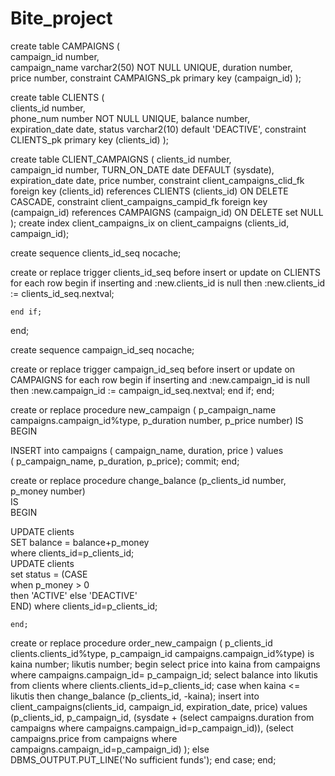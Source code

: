 # Bite_project

create table CAMPAIGNS (  
  campaign_id     number,  
 campaign_name    varchar2(50) NOT NULL UNIQUE,
  duration number,  
  price number,
  constraint CAMPAIGNS_pk primary key (campaign_id)
  );
  
create table CLIENTS (  
  clients_id     number,  
  phone_num     number NOT NULL UNIQUE,
  balance       number,  
  expiration_date date,
  status varchar2(10) default 'DEACTIVE',
  constraint CLIENTS_pk primary key (clients_id)
  );

create table CLIENT_CAMPAIGNS ( 
clients_id  number,  
campaign_id number, 
TURN_ON_DATE date DEFAULT (sysdate), 
expiration_date date, 
price number, 
constraint client_campaigns_clid_fk foreign key (clients_id) references  CLIENTS (clients_id) ON DELETE CASCADE, 
constraint client_campaigns_campid_fk foreign key (campaign_id) references  CAMPAIGNS (campaign_id) ON DELETE set NULL 
);
create index client_campaigns_ix on client_campaigns (clients_id, campaign_id);

create sequence clients_id_seq nocache;

create or replace trigger clients_id_seq
    before insert or update on CLIENTS
    for each row
begin
    if inserting and :new.clients_id is null then
        :new.clients_id := clients_id_seq.nextval;
    
    end if;
end;

create sequence campaign_id_seq nocache;

create or replace trigger campaign_id_seq
    before insert or update on CAMPAIGNS
    for each row
begin
    if inserting and :new.campaign_id is null then
        :new.campaign_id := campaign_id_seq.nextval;
    end if;
end;

create or replace procedure new_campaign ( p_campaign_name campaigns.campaign_id%type, p_duration number, p_price number) 
IS 
BEGIN 
 
INSERT into campaigns ( campaign_name,  duration,   price ) 
values  
( p_campaign_name,  p_duration,   p_price); 
commit; 
end;

create or replace procedure change_balance (p_clients_id number, p_money number)  
IS  
BEGIN  
  
UPDATE clients  
SET balance = balance+p_money  
where clients_id=p_clients_id;  
UPDATE clients   
set status = (CASE  
        when p_money > 0  
        then 'ACTIVE' 
        else    'DEACTIVE'   
    END) where clients_id=p_clients_id;

    end;  

create or replace procedure order_new_campaign ( p_clients_id clients.clients_id%type, p_campaign_id campaigns.campaign_id%type) 
is kaina number; likutis number;
begin
select price into kaina from campaigns where campaigns.campaign_id= p_campaign_id;
select balance into likutis from clients where clients.clients_id=p_clients_id;
case 
when kaina <= likutis then
change_balance (p_clients_id, -kaina);
insert into client_campaigns(clients_id, campaign_id, expiration_date, price)
    values
        (p_clients_id,
        p_campaign_id,
        (sysdate + (select campaigns.duration  from campaigns where campaigns.campaign_id=p_campaign_id)),
        (select campaigns.price from campaigns  where campaigns.campaign_id=p_campaign_id) );
else DBMS_OUTPUT.PUT_LINE('No sufficient funds');
end case;
end;

